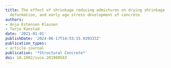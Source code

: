 ```yaml
---
title: The effect of shrinkage reducing admixtures on drying shrinkage, autogenous
  deformation, and early age stress development of concrete
authors:
- Anja Estensen Klausen
- Terje Kanstad
date: '2021-01-01'
publishDate: '2024-06-17T14:55:15.939333Z'
publication_types:
- article-journal
publication: '*Structural Concrete*'
doi: 10.1002/suco.201900583
---
```

